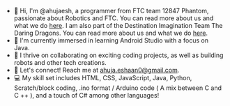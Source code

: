  - 👋 Hi, I'm @ahujaesh, a programmer from FTC team 12847 Phantom, passionate about Robotics and FTC. You can read more about us and what we do [here](https://phantom12857.com). I am also part of the Destination Imagination Team The Daring Dragons. You can read more about us and what we do [here](https://ahujaesh.github.io).
 - 👀 I'm currently immersed in learning Android Studio with a focus on Java.
 - 🌱 I thrive on collaborating on exciting coding projects, as well as building robots and other tech creations.
 - 💬 Let's connect! Reach me at ahuja.eshaan0@gmail.com.
 - 💻 My skill set includes HTML, CSS, JavaScript, Java, Python, Scratch/block coding, .ino format / Arduino code ( A mix between C and C ++ ), and a touch of C# among other languages!

<!---
ahujaesh/ahujaesh is a ✨ special ✨ repository because its `README.md` (this file) appears on your GitHub profile.
You can click the Preview link to take a look at your changes.
--->


